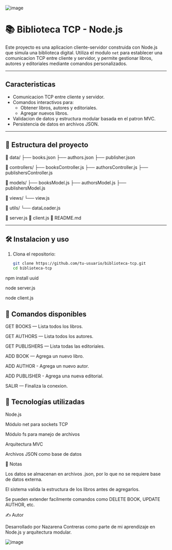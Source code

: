 ![image](https://github.com/user-attachments/assets/dbcc25c3-5bb3-4eb6-ad76-bcec1c42eca4)

# 📚 Biblioteca TCP - Node.js

Este proyecto es una aplicacion cliente-servidor construida con Node.js que simula una biblioteca digital. Utiliza el modulo `net` para establecer una comunicacion TCP entre cliente y servidor, y permite gestionar libros, autores y editoriales mediante comandos personalizados.

---

## Caracteristicas

- Comunicacion TCP entre cliente y servidor.
- Comandos interactivos para:
  - Obtener libros, autores y editoriales.
  - Agregar nuevos libros.
- Validacion de datos y estructura modular basada en el patron MVC.
- Persistencia de datos en archivos JSON.

---

## 🧱 Estructura del proyecto
📁 data/ ├── books.json ├── authors.json ├── publisher.json

📁 controllers/ ├── booksController.js ├── authorsController.js ├── publishersController.js

📁 models/ ├── booksModel.js ├── authorsModel.js ├── publishersModel.js

📁 views/ └── view.js

📁 utils/ └── dataLoader.js

📄 server.js 📄 client.js 📄 README.md


---

## 🛠️ Instalacion y uso

1. Clona el repositorio:
   ```bash
   git clone https://github.com/tu-usuario/biblioteca-tcp.git
   cd biblioteca-tcp

npm install uuid

node server.js

node client.js


## 💬 Comandos disponibles

GET BOOKS — Lista todos los libros.

GET AUTHORS — Lista todos los autores.

GET PUBLISHERS — Lista todas las editoriales.

ADD BOOK — Agrega un nuevo libro.

ADD AUTHOR - Agrega un nuevo autor.

ADD PUBLISHER - Agrega una nueva editorial.

SALIR — Finaliza la conexion.


## 🧠 Tecnologías utilizadas

Node.js

Módulo net para sockets TCP

Módulo fs para manejo de archivos

Arquitectura MVC

Archivos JSON como base de datos

📌 Notas

Los datos se almacenan en archivos .json, por lo que no se requiere base de datos externa.

El sistema valida la estructura de los libros antes de agregarlos.

Se pueden extender facilmente comandos como DELETE BOOK, UPDATE AUTHOR, etc.

✍️ Autor

Desarrollado por Nazarena Contreras como parte de mi aprendizaje en Node.js y arquitectura modular.

![image](https://github.com/user-attachments/assets/73471130-b278-46ef-9680-96cba409a01a)

